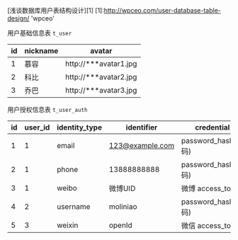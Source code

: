 [浅谈数据库用户表结构设计][1]
[1]:http://wpceo.com/user-database-table-design/ 'wpceo'

用户基础信息表 `t_user`  

|id|nickname|avatar|
|---|---|---|
|1|慕容|http://***avatar1.jpg|
|2|科比|http://***avatar2.jpg|
|3|乔巴|http://***avatar3.jpg|

用户授权信息表 `t_user_auth`

|id|user_id|identity_type|identifier|credential|
|---|---|---|---|---|
|1|1|email|123@example.com|password_hash(密码)|
|2|1|phone|13888888888|password_hash(密码)|
|3|1|weibo|微博UID|微博 access_token|
|4|2|username|moliniao|password_hash(密码)|
|5|3|weixin|openId|微信 access_token|